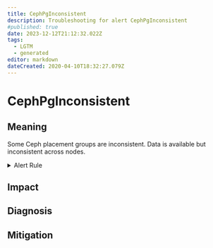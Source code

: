 ```yaml
---
title: CephPgInconsistent
description: Troubleshooting for alert CephPgInconsistent
#published: true
date: 2023-12-12T21:12:32.022Z
tags: 
  - LGTM
  - generated
editor: markdown
dateCreated: 2020-04-10T18:32:27.079Z
---
```


# CephPgInconsistent

## Meaning
[//]: # "Short paragraph that explains what the alert means"
Some Ceph placement groups are inconsistent. Data is available but inconsistent across nodes.

<details>
  <summary>Alert Rule</summary>

{{% rule "ceph/ceph-internal.yml" "CephPgInconsistent" %}}

<!-- Rule when generated

```yaml
alert: CephPgInconsistent
expr: ceph_pg_inconsistent > 0
for: 0m
labels:
    severity: warning
annotations:
    summary: Ceph PG inconsistent (instance {{ $labels.instance }})
    description: |-
        Some Ceph placement groups are inconsistent. Data is available but inconsistent across nodes.
          VALUE = {{ $value }}
          LABELS = {{ $labels }}
    runbook: https://github.com/srerun/prometheus-alerts/blob/main/content/runbooks/ceph-internal/CephPgInconsistent.md

```

-->

</details>


## Impact
[//]: # "What could / will happen if the alert is not addressed"



## Diagnosis
[//]: # "Steps to take to identify the cause of the problem"



## Mitigation
[//]: # "The steps necessary to resolve the alert"
